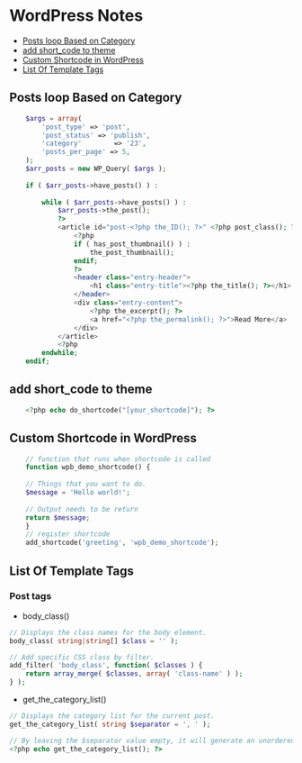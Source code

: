 # WordPress Notes

- [Posts loop Based on Category](#posts-loop-based-on-category)
- [add short_code to theme](#add-short_code-to-theme)
- [Custom Shortcode in WordPress](#custom-shortcode-in-wordpress)
- [List Of Template Tags](#list-of-template-tags)

## Posts loop Based on Category

```php
    $args = array(
        'post_type' => 'post',
        'post_status' => 'publish',
        'category'        => '23',
        'posts_per_page' => 5,
    );
    $arr_posts = new WP_Query( $args );
        
    if ( $arr_posts->have_posts() ) :
        
        while ( $arr_posts->have_posts() ) :
            $arr_posts->the_post();
            ?>
            <article id="post-<?php the_ID(); ?>" <?php post_class(); ?>>
                <?php
                if ( has_post_thumbnail() ) :
                    the_post_thumbnail();
                endif;
                ?>
                <header class="entry-header">
                    <h1 class="entry-title"><?php the_title(); ?></h1>
                </header>
                <div class="entry-content">
                    <?php the_excerpt(); ?>
                    <a href="<?php the_permalink(); ?>">Read More</a>
                </div>
            </article>
            <?php
        endwhile;
    endif;
```

## add short_code to theme

```php
    <?php echo do_shortcode("[your_shortcode]"); ?>
```

## Custom Shortcode in WordPress

```php
    // function that runs when shortcode is called
    function wpb_demo_shortcode() { 
    
    // Things that you want to do.
    $message = 'Hello world!'; 
    
    // Output needs to be return
    return $message;
    }
    // register shortcode
    add_shortcode('greeting', 'wpb_demo_shortcode');
```

## List Of Template Tags

### Post tags

- body_class()

```php
// Displays the class names for the body element.
body_class( string|string[] $class = '' );

// Add specific CSS class by filter.
add_filter( 'body_class', function( $classes ) {
    return array_merge( $classes, array( 'class-name' ) );
} );

```

- get_the_category_list()

```php
// Displays the category list for the current post.
get_the_category_list( string $separator = ', ' );

// By leaving the $separator value empty, it will generate an unordered list instead, complete with classes.
<?php echo get_the_category_list(); ?>
```
